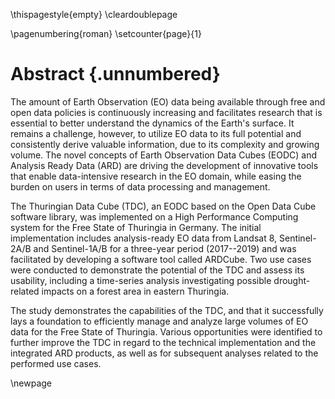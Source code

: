 \thispagestyle{empty}
\cleardoublepage

\pagenumbering{roman}
\setcounter{page}{1}

# Abstract {.unnumbered}

The amount of Earth Observation (EO) data being available through free and open data policies is continuously increasing and facilitates research that is essential to better understand the dynamics of the Earth's surface. It remains a challenge, however, to utilize EO data to its full potential and consistently derive valuable information, due to its complexity and growing volume. The novel concepts of Earth Observation Data Cubes (EODC) and Analysis Ready Data (ARD) are driving the development of innovative tools that enable data-intensive research in the EO domain, while easing the burden on users in terms of data processing and management. 

The Thuringian Data Cube (TDC), an EODC based on the Open Data Cube software library, was implemented on a High Performance Computing system for the Free State of Thuringia in Germany. The initial implementation includes analysis-ready EO data from Landsat 8, Sentinel-2A/B and Sentinel-1A/B for a three-year period (2017--2019) and was facilitated by developing a software tool called ARDCube. Two use cases were conducted to demonstrate the potential of the TDC and assess its usability, including a time-series analysis investigating possible drought-related impacts on a forest area in eastern Thuringia. 

The study demonstrates the capabilities of the TDC, and that it successfully lays a foundation to efficiently manage and analyze large volumes of EO data for the Free State of Thuringia. Various opportunities were identified to further improve the TDC in regard to the technical implementation and the integrated ARD products, as well as for subsequent analyses related to the performed use cases.  


\newpage
